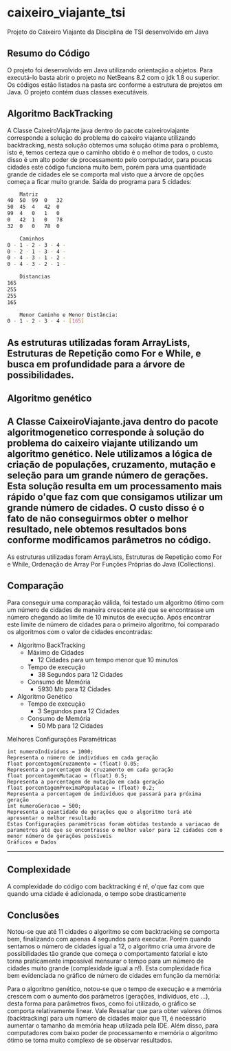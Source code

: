 # caixeiro_viajante_tsi

Projeto do Caixeiro Viajante da Disciplina de TSI desenvolvido em Java

## Resumo do Código

O projeto foi desenvolvido em Java utilizando orientação a objetos. Para executá-lo basta abrir o projeto no NetBeans 8.2 com o jdk 1.8 ou superior. Os códigos estão listados na pasta src conforme a estrutura de projetos em Java. O projeto contém duas classes executáveis.

## Algoritmo BackTracking

A Classe CaixeiroViajante.java dentro do pacote caixeiroviajante corresponde a solução do problema do caixeiro viajante utilizando backtracking, nesta solução obtemos uma solução ótima para o problema, isto é, temos certeza que o caminho obtido é o melhor de todos, o custo disso é um alto poder de processamento pelo computador, para poucas cidades este código funciona muito bem, porém para uma quantidade grande de cidades ele se comporta mal visto que a árvore de opções começa a ficar muito grande. Saída do programa para 5 cidades:

```bash
	Matriz
40	50	99	0	32	
50	45	4	42	0	
99	4	0	1	0	
0	42	1	0	78	
32	0	0	78	0	

	Caminhos
0 - 1 - 2 - 3 - 4 - 
0 - 2 - 1 - 3 - 4 - 
0 - 4 - 3 - 1 - 2 - 
0 - 4 - 3 - 2 - 1 - 

	Distancias
165
255
255
165

	Menor Caminho e Menor Distância:
0 - 1 - 2 - 3 - 4 - [165]

```

As estruturas utilizadas foram ArrayLists, Estruturas de Repetição como For e While, e busca em profundidade para a árvore de possibilidades.
---

## Algoritmo genético

## A Classe CaixeiroViajante.java dentro do pacote algoritmogenetico corresponde à solução do problema do caixeiro viajante utilizando um algoritmo genético. Nele utilizamos a lógica de criação de populações, cruzamento, mutação e seleção para um grande número de gerações. Esta solução resulta em um processamento mais rápido o'que faz com que consigamos utilizar um grande número de cidades. O custo disso é o fato de não conseguirmos obter o melhor resultado, nele obtemos resultados bons conforme modificamos parâmetros no código.
As estruturas utilizadas foram ArrayLists, Estruturas de Repetição como For e While, Ordenação de Array Por Funções Próprias do Java (Collections).

## Comparação

Para conseguir uma comparação válida, foi testado um algoritmo ótimo com um número de cidades de maneira crescente até que se encontrasse um número chegando ao limite de 10 minutos de execução.
Após encontrar este limite de número de cidades para o primeiro algoritmo, foi comparado os algoritmos com o valor de cidades encontradas:

  - Algoritmo BackTracking
    - Máximo de Cidades
      - 12 Cidades para um tempo menor que 10 minutos
    - Tempo de execução
      - 38 Segundos para 12 Cidades
    - Consumo de Memória
      - 5930  Mb para 12 Cidades
  - Algoritmo Genético
    - Tempo de execução
      - 3 Segundos para 12 Cidades
    - Consumo de Memória
      - 50 Mb para 12 Cidades

Melhores Configurações Paramétricas
```
int numeroIndividuos = 1000;
Representa o número de indivíduos em cada geração
float porcentagemCruzamento = (float) 0.05;
Representa a porcentagem de cruzamento em cada geração
float porcentagemMutacao = (float) 0.5;
Representa a porcentagem de mutação em cada geração
float porcentagemProximaPopulacao = (float) 0.2;
Representa a porcentagem de indivíduos que passará para próxima geração
int numeroGeracao = 500;
Representa a quantidade de gerações que o algoritmo terá até apresentar o melhor resultado
Estas Configurações paramétricas foram obtidas testando a variacao de parametros até que se encontrasse o melhor valor para 12 cidades com o menor número de gerações possíveis
Gráficos e Dados

```
---

## Complexidade

A complexidade do código com backtracking é n!, o'que faz com que quando uma cidade é adicionada, o tempo sobe drasticamente

## Conclusões

Notou-se que até 11 cidades o algoritmo se com backtracking se comporta bem, finalizando com apenas 4 segundos para executar. Porém quando sentamos o número de cidades igual a 12, o algoritmo cria uma árvore de possibilidades tão grande que começa o comportamento fatorial e isto torna praticamente impossível mensurar o tempo para um número de cidades muito grande (complexidade igual a n!). Esta complexidade fica bem evidenciada no gráfico de número de cidades em função da memória:

Para o algoritmo genético, notou-se que o tempo de execução e a memória crescem com o aumento dos parâmetros (gerações, indivíduos, etc …), desta forma para parâmetros fixos, como foi utilizado, o gráfico se comporta relativamente linear.
Vale Ressaltar que para obter valores ótimos (backtracking) para um número de cidades maior que 11, é necessário aumentar o tamanho da memória heap utilizada pela IDE. Além disso, para computadores com baixo poder de processamento e memória o algoritmo ótimo se torna muito complexo de se observar resultados.
